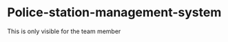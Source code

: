 Police-station-management-system
================================

This is only visible for the team member
